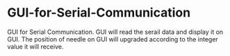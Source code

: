 # GUI-for-Serial-Communication
GUI for Serial Communication. GUI will read the serail data and display it on GUI. The position of needle on GUI will upgraded according to the integer value it will receive. 
